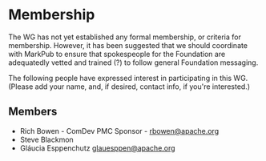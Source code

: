 # Membership

The WG has not yet established any formal membership, or criteria for
membership. However, it has been suggested that we should coordinate
with MarkPub to ensure that spokespeople for the Foundation are
adequatedly vetted and trained (?) to follow general Foundation
messaging.

The following people have expressed interest in participating in this
WG. (Please add your name, and, if desired, contact info, if you're
interested.)

## Members

- Rich Bowen - ComDev PMC Sponsor - <rbowen@apache.org>
- Steve Blackmon
- Gláucia Esppenchutz <glauesppen@apache.org>
